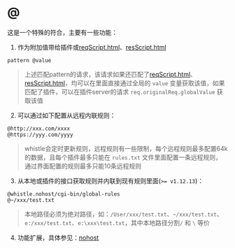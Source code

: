 # @
这是一个特殊的符合，主要有一些功能：

1. 作为附加值带给插件或[reqScript.html](reqScript.html)、[resScript.html](resScript.html)
  ```
  pattern @value
  ```
  > 上述匹配pattern的请求，该请求如果还匹配了[reqScript.html](reqScript.html)、[resScript.html](resScript.html)，均可以在里面直接通过全局的 `value` 变量获取该值，如果匹配了插件，可以在插件server的请求 `req.originalReq.globalValue` 获取该值
2. 可以通过如下配置从远程内联规则：
  ```
  @http://xxx.com/xxxx
  @https://yyy.com/yyyy
  ```
  > whistle会定时更新规则，远程规则有一些限制，每个远程规则最多配置64k的数据，且每个插件最多只能在 `rules.txt` 文件里面配置一条远程规则，通过界面配置的规则最多只能10条远程规则
3. 从本地或插件的接口获取规则并内联到现有规则里面(`>= v1.12.13`)：
  ```
  @whistle.nohost/cgi-bin/global-rules
  @~/xxx/test.txt
  ```
  > 本地路径必须为绝对路径，如：`/User/xxx/test.txt`、`~/xxx/test.txt`、`e:/xxx/test.txt`、`e:\xxx\test.txt`，其中本地路径分割`/` 和 `\` 等价
4. 功能扩展，具体参见：[nohost](https://github.com/imweb/nohost)